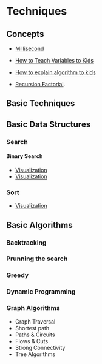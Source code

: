 # Techniques

## Concepts

* [Millisecond](https://kids.kiddle.co/Millisecond)

* [How to Teach Variables to Kids](https://www.tynker.com/blog/articles/ideas-and-tips/how-to-teach-variables-to-kids/)

* [How to explain algorithm to kids](https://www.tynker.com/blog/articles/ideas-and-tips/how-to-explain-algorithms-to-kids/)

* [Recursion Factorial](https://www.cs.usfca.edu/~galles/visualization/RecFact.html).

## Basic Techniques


## Basic Data Structures

### Search

#### Binary Search

* [Visualization](https://tamimehsan.github.io/AlgorithmVisualizer/#/binarysearch)
* [Visualization](https://algorithms.vercel.app/binary-search/)

### Sort

* [Visualization](https://algorithms.vercel.app/quicksort/)


## Basic Algorithms

### Backtracking

### Prunning the search

### Greedy

###

### Dynamic Programming


### Graph Algorithms

* Graph Traversal
* Shortest path
* Paths & Circuits
* Flows & Cuts
* Strong Connectivity
* Tree Algorithms



